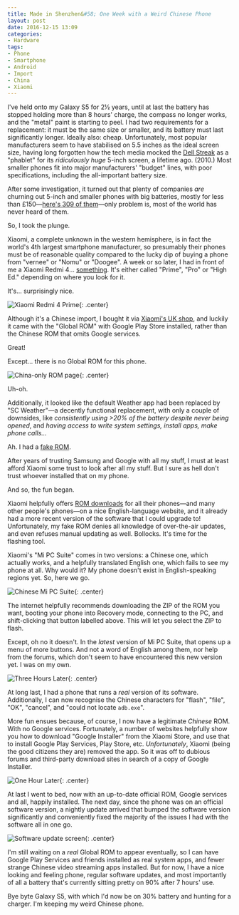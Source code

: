 ```yaml
---
title: Made in Shenzhen&#58; One Week with a Weird Chinese Phone
layout: post
date: 2016-12-15 13:09
categories:
- Hardware
tags:
- Phone
- Smartphone
- Android
- Import
- China
- Xiaomi
---
```


I've held onto my Galaxy S5 for 2&frac12; years, until at last the battery has stopped holding more than 8 hours' charge, the compass no longer works, and the "metal" paint is starting to peel. I had two requirements for a replacement: it must be the same size or smaller, and its battery must last significantly longer. Ideally also: cheap. Unfortunately, most popular manufacturers seem to have stabilised on 5.5 inches as the ideal screen size, having long forgotten how the tech media mocked the [Dell Streak](https://en.wikipedia.org/wiki/Dell_Streak) as a "phablet" for its *ridiculously huge* 5-inch screen, a lifetime ago. (2010.) Most smaller phones fit into major manufacturers' "budget" lines, with poor specifications, including the all-important battery size.

After some investigation, it turned out that plenty of companies *are* churning out 5-inch and smaller phones with big batteries, mostly for less than £150&mdash;[here's 309 of them](https://www.aliexpress.com/category/5090301/mobile-phones.html?spm=2114.11010108.103.8.llj9Bt&pvId=200000233-200006049)&mdash;only problem is, most of the world has never heard of them.

So, I took the plunge.

Xiaomi, a complete unknown in the western hemisphere, is in fact the world's 4th largest smartphone manufacturer, so presumably their phones must be of reasonable quality compared to the lucky dip of buying a phone from "vernee" or "Nomu" or "Doogee". A week or so later, I had in front of me a Xiaomi Redmi 4... [something](http://www.gsmarena.com/xiaomi_redmi_4_prime-8263.php). It's either called "Prime", "Pro" or "High Ed." depending on where you look for it.

It's... surprisingly nice.

![Xiaomi Redmi 4 Prime](https://files.ianrenton.com/sites/blog/2016/phone1.jpg){: .center}

Although it's a Chinese import, I bought it via [Xiaomi's UK shop](http://xiaomi-mi.co.uk/redmi-4/), and luckily it came with the "Global ROM" with Google Play Store installed, rather than the Chinese ROM that omits Google services.

Great!

Except... there is no Global ROM for this phone.

![China-only ROM page](https://files.ianrenton.com/sites/blog/2016/phone4.png){: .center}

Uh-oh.

Additionally, it looked like the default Weather app had been replaced by "SC Weather"&mdash;a decently functional replacement, with only a couple of downsides, like *consistently using >20% of the battery despite never being opened*, and *having access to write system settings, install apps, make phone calls...*

Ah. I had a [fake ROM](https://xiaomi.eu/community/threads/differences-between-global-rom-and-eu-rom.36504/).

After years of trusting Samsung and Google with all my stuff, I must at least afford Xiaomi some trust to look after all my stuff. But I sure as hell don't trust whoever installed that on my phone.

And so, the fun began.

Xiaomi helpfully offers [ROM downloads](http://en.miui.com/download.html) for all their phones&mdash;and many other people's phones&mdash;on a nice English-language website, and it already had a more recent version of the software that I could upgrade to! Unfortunately, my fake ROM denies all knowledge of over-the-air updates, and even refuses manual updating as well. Bollocks. It's time for the flashing tool.

Xiaomi's "Mi PC Suite" comes in two versions: a Chinese one, which actually works, and a helpfully translated English one, which fails to see my phone at all. Why would it? My phone doesn't exist in English-speaking regions yet. So, here we go.

![Chinese Mi PC Suite](https://files.ianrenton.com/sites/blog/2016/phone3.png){: .center}

The internet helpfully recommends downloading the ZIP of the ROM you want, booting your phone into Recovery mode, connecting to the PC, and shift-clicking that button labelled above. This will let you select the ZIP to flash.

Except, oh no it doesn't. In the *latest* version of Mi PC Suite, that opens up a menu of more buttons. And not a word of English among them, nor help from the forums, which don't seem to have encountered this new version yet. I was on my own.

![Three Hours Later](https://files.ianrenton.com/sites/blog/2016/threehourslater.jpg){: .center}

At long last, I had a phone that runs a *real* version of its software. Additionally, I can now recognise the Chinese characters for "flash", "file", "OK", "cancel", and "could not locate `adb.exe`".

More fun ensues because, of course, I now have a legitimate *Chinese* ROM. With no Google services. Fortunately, a number of websites helpfully show you how to download "Google Installer" from the Xiaomi Store, and use that to install Google Play Services, Play Store, etc. *Unfortunately*, Xiaomi (being the good citizens they are) removed the app. So it was off to dubious forums and third-party download sites in search of a copy of Google Installer.

![One Hour Later](https://files.ianrenton.com/sites/blog/2016/onehourlater.jpg){: .center}

At last I went to bed, now with an up-to-date official ROM, Google services and all, happily installed. The next day, since the phone was on an official software version, a nightly update arrived that bumped the software version significantly and conveniently fixed the majority of the issues I had with the software all in one go.

![Software update screen](https://files.ianrenton.com/sites/blog/2016/phone2.png){: .center}

I'm still waiting on a *real* Global ROM to appear eventually, so I can have Google Play Services and friends installed as real system apps, and fewer strange Chinese video streaming apps installed. But for now, I have a nice looking and feeling phone, regular software updates, and most importantly of all a battery that's currently sitting pretty on 90% after 7 hours' use.

Bye byte Galaxy S5, with which I'd now be on 30% battery and hunting for a charger. I'm keeping my weird Chinese phone.
